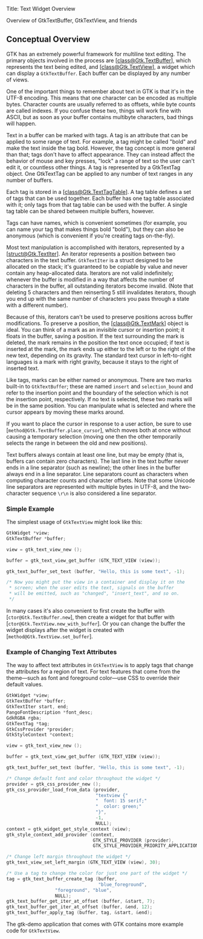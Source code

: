 Title: Text Widget Overview

Overview of GtkTextBuffer, GtkTextView, and friends
	
## Conceptual Overview

GTK has an extremely powerful framework for multiline text editing. The
primary objects involved in the process are [class@Gtk.TextBuffer], which
represents the text being edited, and [class@Gtk.TextView], a widget which
can display a `GtkTextBuffer`. Each buffer can be displayed by any number of
views.

One of the important things to remember about text in GTK is that it's in
the UTF-8 encoding. This means that one character can be encoded as multiple
bytes. Character counts are usually referred to as offsets, while byte
counts are called indexes. If you confuse these two, things will work fine
with ASCII, but as soon as your buffer contains multibyte characters, bad
things will happen.

Text in a buffer can be marked with tags. A tag is an attribute that can be
applied to some range of text. For example, a tag might be called "bold" and
make the text inside the tag bold. However, the tag concept is more general
than that; tags don't have to affect appearance. They can instead affect the
behavior of mouse and key presses, "lock" a range of text so the user can't
edit it, or countless other things. A tag is represented by a GtkTextTag
object. One GtkTextTag can be applied to any number of text ranges in any
number of buffers.

Each tag is stored in a [class@Gtk.TextTagTable]. A tag table defines a set
of tags that can be used together. Each buffer has one tag table associated
with it; only tags from that tag table can be used with the buffer. A single
tag table can be shared between multiple buffers, however.

Tags can have names, which is convenient sometimes (for example, you can
name your tag that makes things bold "bold"), but they can also be anonymous
(which is convenient if you're creating tags on-the-fly).

Most text manipulation is accomplished with iterators, represented by a
[struct@Gtk.TextIter]. An iterator represents a position between two
characters in the text buffer. `GtkTextIter` is a struct designed to be
allocated on the stack; it's guaranteed to be copiable by value and never
contain any heap-allocated data. Iterators are not valid indefinitely;
whenever the buffer is modified in a way that affects the number of
characters in the buffer, all outstanding iterators become invalid. (Note
that deleting 5 characters and then reinserting 5 still invalidates
iterators, though you end up with the same number of characters you pass
through a state with a different number).

Because of this, iterators can't be used to preserve positions across buffer
modifications. To preserve a position, the [class@Gtk.TextMark] object is
ideal. You can think of a mark as an invisible cursor or insertion point; it
floats in the buffer, saving a position. If the text surrounding the mark is
deleted, the mark remains in the position the text once occupied; if text is
inserted at the mark, the mark ends up either to the left or to the right of
the new text, depending on its gravity. The standard text cursor in
left-to-right languages is a mark with right gravity, because it stays to
the right of inserted text.

Like tags, marks can be either named or anonymous. There are two marks
built-in to `GtkTextBuffer`; these are named `insert` and `selection_bound`
and refer to the insertion point and the boundary of the selection which is
not the insertion point, respectively. If no text is selected, these two
marks will be in the same position. You can manipulate what is selected and
where the cursor appears by moving these marks around.

If you want to place the cursor in response to a user action, be sure to use
[`method@Gtk.TextBuffer.place_cursor`], which moves both at once without
causing a temporary selection (moving one then the other temporarily selects
the range in between the old and new positions).

Text buffers always contain at least one line, but may be empty (that is,
buffers can contain zero characters). The last line in the text buffer never
ends in a line separator (such as newline); the other lines in the buffer
always end in a line separator. Line separators count as characters when
computing character counts and character offsets. Note that some Unicode
line separators are represented with multiple bytes in UTF-8, and the
two-character sequence `\r\n` is also considered a line separator.

### Simple Example

The simplest usage of `GtkTextView` might look like this:

```c
GtkWidget *view;
GtkTextBuffer *buffer;

view = gtk_text_view_new ();

buffer = gtk_text_view_get_buffer (GTK_TEXT_VIEW (view));

gtk_text_buffer_set_text (buffer, "Hello, this is some text", -1);

/* Now you might put the view in a container and display it on the
 * screen; when the user edits the text, signals on the buffer
 * will be emitted, such as "changed", "insert_text", and so on.
 */
```

In many cases it's also convenient to first create the buffer with
[`ctor@Gtk.TextBuffer.new`], then create a widget for that buffer with
[`ctor@Gtk.TextView.new_with_buffer`]. Or you can change the buffer the
widget displays after the widget is created with
[`method@Gtk.TextView.set_buffer`].

### Example of Changing Text Attributes

The way to affect text attributes in `GtkTextView` is to apply tags that
change the attributes for a region of text. For text features that come from
the theme—such as font and foreground color—use CSS to override their
default values.

```c
GtkWidget *view;
GtkTextBuffer *buffer;
GtkTextIter start, end;
PangoFontDescription *font_desc;
GdkRGBA rgba;
GtkTextTag *tag;
GtkCssProvider *provider;
GtkStyleContext *context;

view = gtk_text_view_new ();

buffer = gtk_text_view_get_buffer (GTK_TEXT_VIEW (view));

gtk_text_buffer_set_text (buffer, "Hello, this is some text", -1);

/* Change default font and color throughout the widget */
provider = gtk_css_provider_new ();
gtk_css_provider_load_from_data (provider,
                                 "textview {"
                                 "  font: 15 serif;"
                                 "  color: green;"
                                 "}",
                                 -1,
                                 NULL);
context = gtk_widget_get_style_context (view);
gtk_style_context_add_provider (context,
                                GTK_STYLE_PROVIDER (provider),
                                GTK_STYLE_PROVIDER_PRIORITY_APPLICATION);

/* Change left margin throughout the widget */
gtk_text_view_set_left_margin (GTK_TEXT_VIEW (view), 30);

/* Use a tag to change the color for just one part of the widget */
tag = gtk_text_buffer_create_tag (buffer,
                                  "blue_foreground",
				  "foreground", "blue",
				  NULL);  
gtk_text_buffer_get_iter_at_offset (buffer, &start, 7);
gtk_text_buffer_get_iter_at_offset (buffer, &end, 12);
gtk_text_buffer_apply_tag (buffer, tag, &start, &end);
```

The gtk-demo application that comes with GTK contains more example code for
`GtkTextView`.
